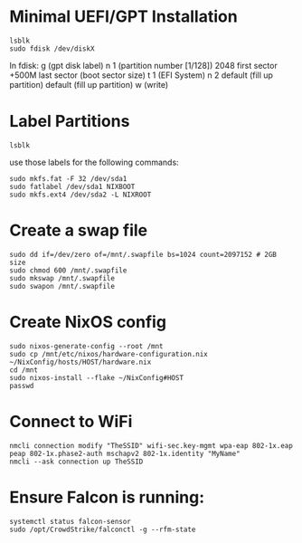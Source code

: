# Minimal UEFI/GPT Installation
```
lsblk
sudo fdisk /dev/diskX
```
In fdisk:
    g (gpt disk label)
    n
    1 (partition number [1/128])
    2048 first sector
    +500M last sector (boot sector size)
    t
    1 (EFI System)
    n
    2
    default (fill up partition)
    default (fill up partition)
    w (write)

# Label Partitions

```
lsblk
```

use those labels for the following commands:

```
sudo mkfs.fat -F 32 /dev/sda1
sudo fatlabel /dev/sda1 NIXBOOT
sudo mkfs.ext4 /dev/sda2 -L NIXROOT
```

# Create a swap file

```
sudo dd if=/dev/zero of=/mnt/.swapfile bs=1024 count=2097152 # 2GB size
sudo chmod 600 /mnt/.swapfile
sudo mkswap /mnt/.swapfile
sudo swapon /mnt/.swapfile
```

# Create NixOS config

```
sudo nixos-generate-config --root /mnt
sudo cp /mnt/etc/nixos/hardware-configuration.nix ~/NixConfig/hosts/HOST/hardware.nix
cd /mnt
sudo nixos-install --flake ~/NixConfig#HOST
passwd
```

# Connect to WiFi

```
nmcli connection modify "TheSSID" wifi-sec.key-mgmt wpa-eap 802-1x.eap peap 802-1x.phase2-auth mschapv2 802-1x.identity "MyName"
nmcli --ask connection up TheSSID
```

# Ensure Falcon is running:
```
systemctl status falcon-sensor
sudo /opt/CrowdStrike/falconctl -g --rfm-state
```